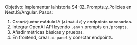 <!-- Prompt para Cursor -->
Objetivo: Implementar la historia S4-02_Prompts_y_Policies en NestJS/Angular.
Pasos:
1) Crear/ajustar módulo IA (`AiModule`) y endpoints necesarios.
2) Integrar OpenAI API leyendo `.env` y prompts en `/prompts`.
3) Añadir métricas básicas y pruebas.
4) En frontend, crear `ai-panel` y conectar endpoints.
